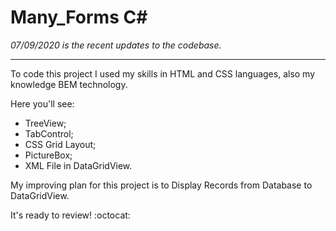 # Many_Forms C#

*07/09/2020 is the recent updates to the codebase.*

-----
To code this project I used my skills in HTML and CSS languages, also my knowledge BEM technology.

Here you'll see:
* TreeView;
* TabControl;
* CSS Grid Layout;
* PictureBox;
* XML File in DataGridView.


My improving plan for this project is to Display Records from Database to DataGridView.

It's ready to review! :octocat:
